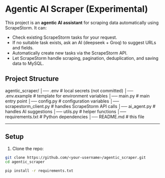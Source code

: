 # Agentic AI Scraper (Experimental)

This project is an **agentic AI assistant** for scraping data automatically using ScrapeStorm.
It can:

- Check existing ScrapeStorm tasks for your request.
- If no suitable task exists, ask an AI (deepseek + Groq) to suggest URLs and fields.
- Automatically create new tasks via the ScrapeStorm API.
- Let ScrapeStorm handle scraping, pagination, deduplication, and saving data to MySQL.


## Project Structure

agentic_scraper/
│── .env # local secrets (not committed)
│── .env.example # template for environment variables
│── main.py # main entry point
│── config.py # configuration variables
│── scrapestorm_client.py # handles ScrapeStorm API calls
│── ai_agent.py # handles AI suggestions
│── utils.py # helper functions
│── requirements.txt # Python dependencies
│── README.md # this file


---

## Setup

1. Clone the repo:

```bash
git clone https://github.com/<your-username>/agentic_scraper.git
cd agentic_scraper

pip install -r requirements.txt
